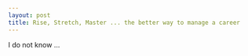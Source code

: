 ```yaml
---
layout: post
title: Rise, Stretch, Master ... the better way to manage a career
---
```


I do not know ...

